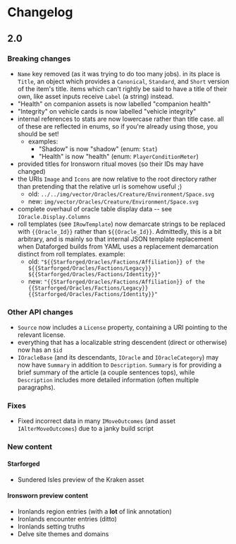 # Changelog

## 2.0

### Breaking changes

* `Name` key removed (as it was trying to do too many jobs). in its place is `Title`, an object which provides a `Canonical`, `Standard`, and `Short` version of the item's title. items which can't rightly be said to have a title of their own, like asset inputs receive `Label` (a string) instead.
* "Health" on companion assets is now labelled "companion health"
* "Integrity" on vehicle cards is now labelled "vehicle integrity"
* internal references to stats are now lowercase rather than title case. all of these are reflected in enums, so if you're already using those, you should be set!
  * examples:
    * "Shadow" is now "shadow" (enum: `Stat`)
    * "Health" is now "health" (enum: `PlayerConditionMeter`)
* provided titles for Ironsworn ritual moves (so their IDs may have changed)
* the URIs `Image` and `Icons` are now relative to the root directory rather than pretending that the relative url is somehow useful ;)
    * old: `../../img/vector/Oracles/Creature/Environment/Space.svg`
    * new: `img/vector/Oracles/Creature/Environment/Space.svg`
* complete overhaul of oracle table display data -- see `IOracle.Display.Columns`
* roll templates (see `IRowTemplate`) now demarcate strings to be replaced with `{{Oracle_Id}}` rather than `${{Oracle_Id}}`. Admittedly, this is a bit arbitrary, and is mainly so that internal JSON template replacement when Dataforged builds from YAML uses a replacement demarcation distinct from roll templates. example:
  * old: `"${{Starforged/Oracles/Factions/Affiliation}} of the ${{Starforged/Oracles/Factions/Legacy}} ${{Starforged/Oracles/Factions/Identity}}"`
  * new: `"{{Starforged/Oracles/Factions/Affiliation}} of the {{Starforged/Oracles/Factions/Legacy}} {{Starforged/Oracles/Factions/Identity}}"`

### Other API changes
* `Source` now includes a `License` property, containing a URI pointing to the relevant license.
* everything that has a localizable string descendent (direct or otherwise) now has an `$id`
* `IOracleBase` (and its descendants, `IOracle` and `IOracleCategory`) may now have `Summary` in addition to `Description`. `Summary` is for providing a brief summary of the article (a couple sentences tops), while `Description` includes more detailed information (often multiple paragraphs).

### Fixes
* Fixed incorrect data in many `IMoveOutcomes` (and asset `IAlterMoveOutcomes`) due to a janky build script

### New content
#### Starforged
* Sundered Isles preview of the Kraken asset
#### Ironsworn preview content
* Ironlands region entries (with a **lot** of link annotation)
* Ironlands encounter entries (ditto)
* Ironlands setting truths
* Delve site themes and domains